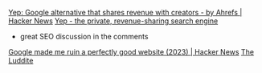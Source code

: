 
[Yep: Google alternative that shares revenue with creators - by Ahrefs | Hacker News](https://news.ycombinator.com/item?id=31614518)
[Yep - the private, revenue-sharing search engine](https://yep.com/)
- great SEO discussion in the comments

[Google made me ruin a perfectly good website (2023) | Hacker News](https://news.ycombinator.com/item?id=40184673)
[The Luddite](https://theluddite.org/#!post/google-ads)
